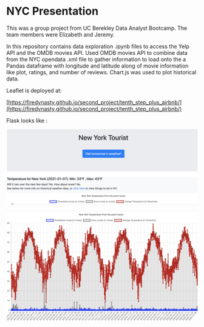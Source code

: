 # NYC Presentation

This was a group project from UC Berekley Data Analyst Bootcamp.  The team members were Elizabeth and Jeremy. 

In this repository contains data exploration .ipynb files to access the Yelp API and the OMDB movies API.  Used OMDB movies API to combine data from the NYC opendata .xml file to gather information to load onto the a Pandas dataframe with longitude and latitude along of movie information like plot, ratings, and number of reviews.  Chart.js was used to plot historical data.


Leaflet is deployed at:

[https://firedynasty.github.io/second_project/tenth_step_plus_airbnb/](https://firedynasty.github.io/second_project/tenth_step_plus_airbnb/)

Flask looks like : 

![Image of Flask](https://github.com/firedynasty/visualization_nyc_data/blob/master/images/flask.jpg)

![Image of Chart.js on flask](https://github.com/firedynasty/visualization_nyc_data/blob/master/images/chartjs.jpg)
